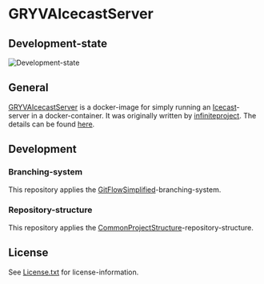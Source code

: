 # GRYVAIcecastServer

## Development-state

![Development-state](https://img.shields.io/badge/development--state-maintenance%20updates%20only-green)

## General

[GRYVAIcecastServer](https://github.com/anionDev/GRYVAIcecastServer) is a docker-image for simply running an [Icecast](https://icecast.org)-server in a docker-container.
It was originally written by [infiniteproject](https://github.com/infiniteproject/icecast).
The details can be found [here](https://github.com/anionDev/GRYVAIcecastServer/tree/main/GRYVAIcecastServer).

## Development

### Branching-system

This repository applies the [GitFlowSimplified](https://projects.aniondev.de/PublicProjects/Common/ProjectTemplates/-/blob/main/Conventions/BranchingSystem/GitFlowSimplified/GitFlowSimplified.md)-branching-system.

### Repository-structure

This repository applies the [CommonProjectStructure](https://projects.aniondev.de/PublicProjects/Common/ProjectTemplates/-/blob/main/Conventions/RepositoryStructure/CommonProjectStructure/CommonProjectStructure.md)-repository-structure.

## License

See [License.txt](https://raw.githubusercontent.com/anionDev/GRYVAIcecastServer/main/License.txt) for license-information.
